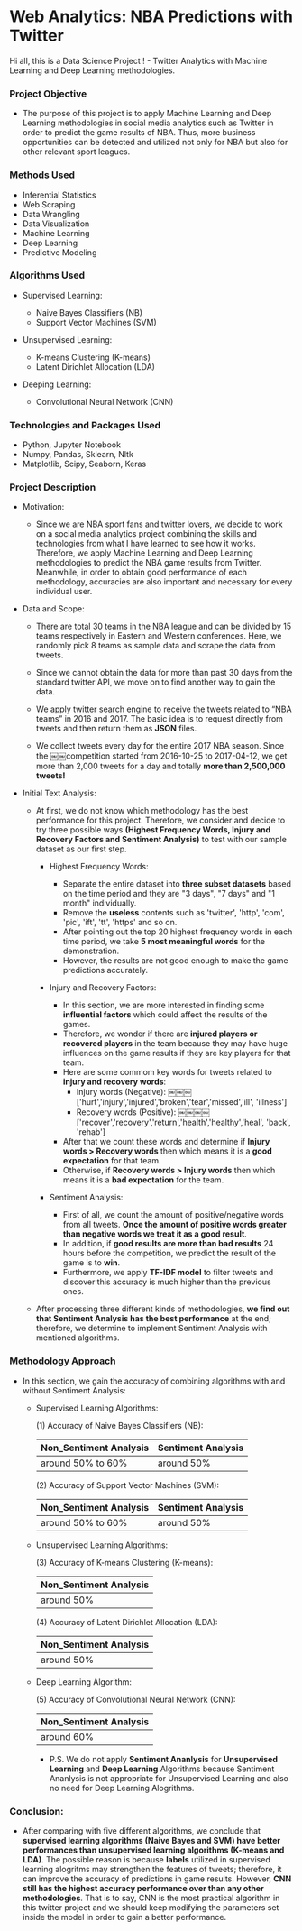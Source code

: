 # Web Analytics: NBA Predictions with Twitter
Hi all, this is a Data Science Project ! - Twitter Analytics with Machine Learning and Deep Learning methodologies.


### Project Objective

* The purpose of this project is to apply Machine Learning and Deep Learning methodologies in social media analytics such as 
Twitter in order to predict the game results of NBA. Thus, more business opportunities can be detected and utilized not only for NBA but also for other relevant sport leagues.


### Methods Used

* Inferential Statistics
* Web Scraping
* Data Wrangling
* Data Visualization
* Machine Learning
* Deep Learning
* Predictive Modeling


### Algorithms Used

- Supervised Learning: 
  - Naive Bayes Classifiers (NB)
  - Support Vector Machines (SVM)
  
- Unsupervised Learning: 
  - K-means Clustering (K-means)
  - Latent Dirichlet Allocation (LDA)
  
- Deeping Learning: 
  - Convolutional Neural Network (CNN)


### Technologies and Packages Used

* Python, Jupyter Notebook
* Numpy, Pandas, Sklearn, Nltk
* Matplotlib, Scipy, Seaborn, Keras


### Project Description

* Motivation:

  - Since we are NBA sport fans and twitter lovers, we decide to work on a social media analytics project combining the skills and technologies from what I have learned to see how it works. Therefore, we apply Machine Learning and Deep Learning methodologies to predict the NBA game results from Twitter. Meanwhile, in order to obtain good performance of each methodology, accuracies are also important and necessary for every individual user.  
  
* Data and Scope:

  - There are total 30 teams in the NBA league and can be divided by 15 teams respectively in Eastern and Western
  conferences. Here, we randomly pick 8 teams as sample data and scrape the data from tweets.
  
  - Since we cannot obtain the data for more than past 30 days from the standard twitter API, we move on to find another way to gain the data.
  
  - We apply twitter search engine to receive the tweets related to “NBA teams” in 2016 and 2017. The basic idea is to request directly from tweets and then return them as **JSON** files.
  
  - We collect tweets every day for the entire 2017 NBA season. Since the ￼￼competition started from 2016-10-25 to 2017-04-12, we get more than 2,000 tweets for a day and totally **more than 2,500,000 tweets!**  
  
* Initial Text Analysis:

  - At first, we do not know which methodology has the best performance for this project. Therefore, we consider and decide to try three possible ways **(Highest Frequency Words, Injury and Recovery Factors and Sentiment Analysis)** to test with our sample dataset as our first step.
  
    - Highest Frequency Words:
    
      * Separate the entire dataset into **three subset datasets** based on the time period and they are "3 days", "7 days" and "1 month" individually.
      * Remove the **useless** contents such as 'twitter', 'http', 'com', 'pic', 'ift', 'tt', 'https' and so on.
      * After pointing out the top 20 highest frequency words in each time period, we take **5 most meaningful words** for the demonstration.
      * However, the results are not good enough to make the game predictions accurately.

    - Injury and Recovery Factors:
      
      * In this section, we are more interested in finding some **influential factors** which could affect the results of the games. 
      * Therefore, we wonder if there are **injured players or recovered players** in the team because they may have huge influences on the game results if they are key players for that team.
      * Here are some commom key words for tweets related to **injury and recovery words**:
        * Injury words (Negative): ￼￼￼['hurt','injury','injured','broken','tear','missed','ill', 'illness']
        * Recovery words (Positive): ￼￼￼￼['recover','recovery','return','health','healthy','heal', 'back', 'rehab']
      * After that we count these words and determine if **Injury words > Recovery words** then which means it is a **good expectation** for that team. 
      * Otherwise, if **Recovery words > Injury words** then which means it is a **bad expectation** for the team.
      
    - Sentiment Analysis:
    
      * First of all, we count the amount of positive/negative words from all tweets. **Once the amount of positive words greater than negative words we treat it as a good result**.
      * In addition, if **good results are more than bad results** 24 hours before the competition, we predict the result of the game is to **win**.
      * Furthermore, we apply **TF-IDF model** to filter tweets and discover this accuracy is much higher than the previous ones. 
  
  - After processing three different kinds of methodologies, **we find out that Sentiment Analysis has the best performance** at the end; therefore, we determine to implement Sentiment Analysis with mentioned algorithms.


### Methodology Approach 

* In this section, we gain the accuracy of combining algorithms with and without Sentiment Analysis:  


  * Supervised Learning Algorithms:
  
    (1) Accuracy of Naive Bayes Classifiers (NB):

      | Non_Sentiment Analysis | Sentiment Analysis |
      | --- | --- |
      | around 50% to 60% | around 50% |


    (2) Accuracy of Support Vector Machines (SVM):

      | Non_Sentiment Analysis | Sentiment Analysis |
      | --- | --- |
      | around 50% to 60% | around 50% |
    
    
  * Unsupervised Learning Algorithms:
    
    (3) Accuracy of K-means Clustering (K-means):

      | Non_Sentiment Analysis |
      | --- |
      | around 50% |
    
        
    (4) Accuracy of Latent Dirichlet Allocation (LDA):

      | Non_Sentiment Analysis |
      | --- |
      | around 50% | 

   
   * Deep Learning Algorithm:
   
     (5) Accuracy of Convolutional Neural Network (CNN):

      | Non_Sentiment Analysis |
      | --- |
      | around 60% | 
    
      - P.S. We do not apply **Sentiment Ananlysis** for **Unsupervised Learning** and **Deep Learning** Algorithms because Sentiment Ananlysis is not appropriate for Unsupervised Learning and also no need for Deep Learning Alogrithms.
          
          
### Conclusion:

  - After comparing with five different algorithms, we conclude that **supervised learning algorithms (Naive Bayes and SVM) have better performances than unsupervised learning algorithms (K-means and LDA)**. The possible reason is because **labels** utilized in supervised learning alogritms may strengthen the features of tweets; therefore, it can improve the accuracy of predictions in game results. However, **CNN still has the highest accuracy performance over than any other methodologies**. That is to say, CNN is the most practical algorithm in this twitter project and we should keep modifying the parameters set inside the model in order to gain a better performance.



